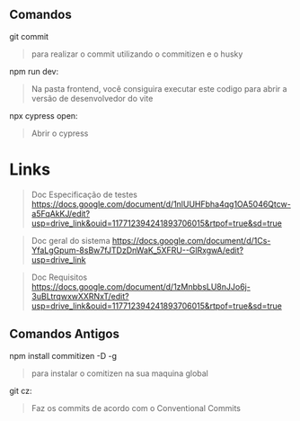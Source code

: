 ## Comandos

git commit
> para realizar o commit utilizando o commitizen e o husky

npm run dev:
> Na pasta frontend, você consiguira executar este codigo para abrir a versão de desenvolvedor do vite

npx cypress open:
> Abrir o cypress

# Links

> Doc Especificação de testes
https://docs.google.com/document/d/1nlUUHFbha4qg1OA5046Qtcw-a5FqAkKJ/edit?usp=drive_link&ouid=117712394241893706015&rtpof=true&sd=true

> Doc geral do sistema
https://docs.google.com/document/d/1Cs-YfaLgGpum-8sBw7fJTDzDnWaK_5XFRU--GlRxgwA/edit?usp=drive_link

> Doc Requisitos
https://docs.google.com/document/d/1zMnbbsLU8nJJo6j-3uBLtrqwxwXXRNxT/edit?usp=drive_link&ouid=117712394241893706015&rtpof=true&sd=true

## Comandos Antigos

npm install commitizen -D -g
> para instalar o comitizen na sua maquina global

git cz:
> Faz os commits de acordo com o Conventional Commits

